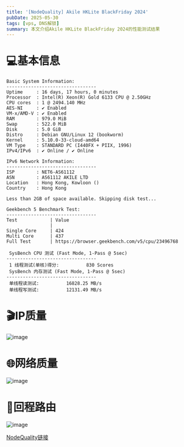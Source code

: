 ```yaml
---
title: '[NodeQuality] Akile HKLite BlackFriday 2024'
pubDate: 2025-05-30
tags: [vps, DNS解锁]
summary: 本文介绍Akile HKLite BlackFriday 2024的性能测试结果
---
```


# 💻基本信息

```
Basic System Information:
---------------------------------
Uptime     : 16 days, 17 hours, 0 minutes
Processor  : Intel(R) Xeon(R) Gold 6133 CPU @ 2.50GHz
CPU cores  : 1 @ 2494.140 MHz
AES-NI     : ✔ Enabled
VM-x/AMD-V : ✔ Enabled
RAM        : 979.0 MiB
Swap       : 522.0 MiB
Disk       : 5.0 GiB
Distro     : Debian GNU/Linux 12 (bookworm)
Kernel     : 5.10.0-33-cloud-amd64
VM Type    : STANDARD PC (I440FX + PIIX, 1996)
IPv4/IPv6  : ✔ Online / ✔ Online

IPv6 Network Information:
---------------------------------
ISP        : NET6-AS61112
ASN        : AS61112 AKILE LTD
Location   : Hong Kong, Kowloon ()
Country    : Hong Kong

Less than 2GB of space available. Skipping disk test...

Geekbench 5 Benchmark Test:
---------------------------------
Test            | Value
                |
Single Core     | 424
Multi Core      | 437
Full Test       | https://browser.geekbench.com/v5/cpu/23496768

 SysBench CPU 测试 (Fast Mode, 1-Pass @ 5sec)
---------------------------------
 1 线程测试(单核)得分:          830 Scores
 SysBench 内存测试 (Fast Mode, 1-Pass @ 5sec)
---------------------------------
 单线程读测试:          16828.25 MB/s
 单线程写测试:          12131.49 MB/s
```

# 🎬IP质量

![image](https://i.111666.best/image/wCdFdycEf0f5CsBEwClREH.webp)

# 🌐网络质量

![image](https://i.111666.best/image/Uc5CDDKikLv0OuidrYirl2.webp)

# 📍回程路由

![image](https://i.111666.best/image/lNOfdCvUwXOjbM1NJng2hx.webp)

[NodeQuality链接](https://nodequality.com/r/fE9M00ixhHFMqxCL18EnS7NNHNNAhpV4)
